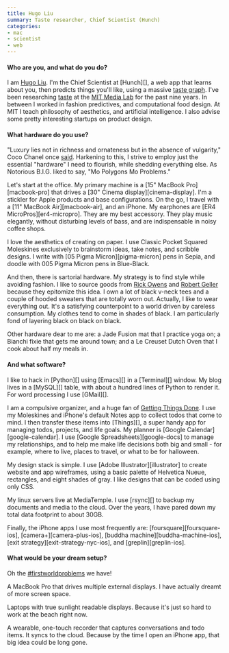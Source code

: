 ```yaml
---
title: Hugo Liu
summary: Taste researcher, Chief Scientist (Hunch)
categories:
- mac
- scientist
- web
---
```


#### Who are you, and what do you do?

I am [Hugo Liu](http://larifari.org/ "Hugo's website."). I'm the Chief Scientist at [Hunch][], a web app that learns about you, then predicts things you'll like, using a massive [taste graph](http://blog.hunch.com/?p=47384 "A Hunch post about their taste graph."). I've been researching [taste](http://larifari.org/writing/ "Hugo's writings.") at the [MIT Media Lab](http://www.media.mit.edu/ "The MIT Media Lab's site.") for the past nine years. In between I worked in fashion predictives, and computational food design. At MIT I teach philosophy of aesthetics, and artificial intelligence. I also advise some pretty interesting startups on product design.

#### What hardware do you use?

"Luxury lies not in richness and ornateness but in the absence of vulgarity," Coco Chanel once [said](http://larifari.org/blog/if-chanel-were-product-designer/ "Hugo's post about Chanel."). Harkening to this, I strive to employ just the essential "hardware" I need to flourish, while shedding everything else. As Notorious B.I.G. liked to say, "Mo Polygons Mo Problems."

Let's start at the office. My primary machine is a [15" MacBook Pro][macbook-pro] that drives a [30" Cinema display][cinema-display]. I'm a stickler for Apple products and base configurations. On the go, I travel with a [11" MacBook Air][macbook-air], and an iPhone. My earphones are [ER4 MicroPros][er4-micropro]. They are my best accessory. They play music elegantly, without disturbing levels of bass, and are indispensable in noisy coffee shops.

I love the aesthetics of creating on paper. I use Classic Pocket Squared Moleskines exclusively to brainstorm ideas, take notes, and scribble designs. I write with [05 Pigma Micron][pigma-micron] pens in Sepia, and doodle with 005 Pigma Micron pens in Blue-Black.

And then, there is sartorial hardware. My strategy is to find style while avoiding fashion. I like to source goods from [Rick Owens](http://en.wikipedia.org/wiki/Rick_Owens "The Wikipedia entry for Rick Owens.") and [Robert Geller](http://en.wikipedia.org/wiki/Robert_Geller "The Wikipedia entry for Robert Geller.") because they epitomize this idea. I own a lot of black v-neck tees and a couple of hooded sweaters that are totally worn out. Actually, I like to wear everything out. It's a satisfying counterpoint to a world driven by careless consumption. My clothes tend to come in shades of black. I am particularly fond of layering black on black on black.

Other hardware dear to me are: a Jade Fusion mat that I practice yoga on; a Bianchi fixie that gets me around town; and a Le Creuset Dutch Oven that I cook about half my meals in.

#### And what software?

I like to hack in [Python][] using [Emacs][] in a [Terminal][] window. My blog lives in a [MySQL][] table, with about a hundred lines of Python to render it. For word processing I use [GMail][].

I am a compulsive organizer, and a huge fan of [Getting Things Done](http://en.wikipedia.org/wiki/Getting_Things_Done "The Wikipedia entry for GTD."). I use my Moleskines and iPhone's default Notes app to collect todos that come to mind. I then transfer these items into [Things][], a super handy app for managing todos, projects, and life goals. My planner is [Google Calendar][google-calendar]. I use [Google Spreadsheets][google-docs] to manage my relationships, and to help me make life decisions both big and small - for example, where to live, places to travel, or what to be for halloween.

My design stack is simple. I use [Adobe Illustrator][illustrator] to create website and app wireframes, using a basic palette of Helvetica Nueue, rectangles, and eight shades of gray. I like designs that can be coded using only CSS.

My linux servers live at MediaTemple. I use [rsync][] to backup my documents and media to the cloud. Over the years, I have pared down my total data footprint to about 30GB.

Finally, the iPhone apps I use most frequently are: [foursquare][foursquare-ios], [camera+][camera-plus-ios], [buddha machine][buddha-machine-ios], [exit strategy][exit-strategy-nyc-ios], and [greplin][greplin-ios].

#### What would be your dream setup?

Oh the [#firstworldproblems](http://www.reddit.com/r/firstworldproblems/ "Reddit's first world problems subreddit.") we have!

A MacBook Pro that drives multiple external displays. I have actually dreamt of more screen space.

Laptops with true sunlight readable displays. Because it's just so hard to work at the beach right now.

A wearable, one-touch recorder that captures conversations and todo items. It syncs to the cloud. Because by the time I open an iPhone app, that big idea could be long gone.
